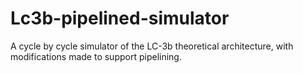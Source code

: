 # Lc3b-pipelined-simulator
A cycle by cycle simulator of the LC-3b theoretical architecture, with modifications made to support pipelining. 
